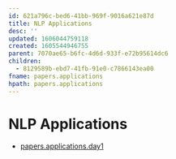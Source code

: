 ```yaml
---
id: 621a796c-bed6-41bb-969f-9016a621e87d
title: NLP Applications
desc: ''
updated: 1606044759118
created: 1605544946755
parent: 7070ae65-b6fc-4d6d-933f-e72b95614dc6
children:
  - 8129589b-ebd7-41fb-91e0-c7866143ea00
fname: papers.applications
hpath: papers.applications
---
```

# NLP Applications

- [papers.applications.day1](8129589b-ebd7-41fb-91e0-c7866143ea00)

